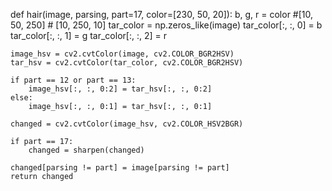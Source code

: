 

<!--
 * @version:
 * @Author:  StevenJokess https://github.com/StevenJokess
 * @Date: 2020-12-24 23:54:48
 * @LastEditors:  StevenJokess https://github.com/StevenJokess
 * @LastEditTime: 2020-12-24 23:54:58
 * @Description:
 * @TODO::
 * @Reference:https://github.com/zllrunning/face-makeup.PyTorch/blob/master/makeup.py
-->

def hair(image, parsing, part=17, color=[230, 50, 20]):
    b, g, r = color      #[10, 50, 250]       # [10, 250, 10]
    tar_color = np.zeros_like(image)
    tar_color[:, :, 0] = b
    tar_color[:, :, 1] = g
    tar_color[:, :, 2] = r

    image_hsv = cv2.cvtColor(image, cv2.COLOR_BGR2HSV)
    tar_hsv = cv2.cvtColor(tar_color, cv2.COLOR_BGR2HSV)

    if part == 12 or part == 13:
        image_hsv[:, :, 0:2] = tar_hsv[:, :, 0:2]
    else:
        image_hsv[:, :, 0:1] = tar_hsv[:, :, 0:1]

    changed = cv2.cvtColor(image_hsv, cv2.COLOR_HSV2BGR)

    if part == 17:
        changed = sharpen(changed)

    changed[parsing != part] = image[parsing != part]
    return changed
